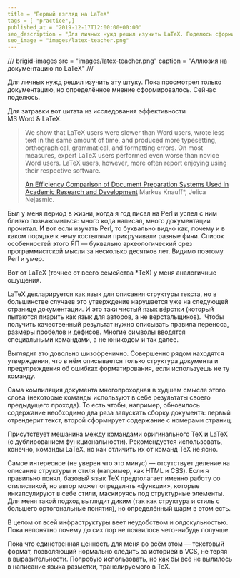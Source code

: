 ```yaml
---
title = "Первый взгляд на LaTeX"
tags = [ "practice",]
published_at = "2019-12-17T12:00:00+00:00"
seo_description = "Для личных нужд решил изучить LaTeX. Поделюсь сформировавшимся мнением."
seo_image = "images/latex-teacher.png"
---
```


<!-- TODO: find better image -->

/// brigid-images
src = "images/latex-teacher.png"
caption = "Аллюзия на документацию по LaTeX"
///

Для личных нужд решил изучить эту штуку. Пока просмотрел только документацию, но определённое мнение сформировалось. Сейчас поделюсь.

Для затравки вот цитата из исследования эффективности MS Word & LaTeX.

> We show that LaTeX users were slower than Word users, wrote less text in the same amount of time, and produced more typesetting, orthographical, grammatical, and formatting errors. On most measures, expert LaTeX users performed even worse than novice Word users. LaTeX users, however, more often report enjoying using their respective software.
>
> [An Efficiency Comparison of Document Preparation Systems Used in Academic Research and Development](https://www.researchgate.net/publication/269762491_An_Efficiency_Comparison_of_Document_Preparation_Systems_Used_in_Academic_Research_and_Development) Markus Knauff\*, Jelica Nejasmic.

<!-- more -->

Был у меня период в жизни, когда я год писал на Perl и успел с ним близко познакомиться: много кода написал, много документации прочитал. И вот если изучать Perl, то буквально видно как, почему и в каком порядке к нему костылями прикручивали разные фичи. Список особенностей этого ЯП — буквально археологический срез программистской мысли за несколько десятков лет. Видимо поэтому Perl и умер.

Вот от LaTeX (точнее от всего семейства \*TeX) у меня аналогичные ощущения.

LaTeX декларируется как язык для описания структуры текста, но в большинстве случаев это утверждение нарушается уже на следующей странице документации. И это таки чистый язык вёрстки (который пытаются пиарить как язык для авторов, а не верстальщиков).  Чтобы получить качественный результат нужно описывать правила переноса, размеры пробелов и дефисов. Многие символы вводятся специальными командами, а не юникодом и так далее.

Выглядит это довольно шизофренично. Совершенно рядом находятся утверждения, что в нём описывается только структура документа и предупреждения об ошибках форматирования, если используешь не ту команду.

Сама компиляция документа многопроходная в худшем смысле этого слова (некоторые команды используют в себе результаты своего предыдущего прохода). То есть чтобы, например, обновилось содержание необходимо два раза запускать сборку документа: первый отрендерит текст, второй сформирует содержание с номерами страниц.

Присутствует мешанина между командами оригинального TeX и LaTeX (с дублированием функциональности). Рекомендуется использовать, конечно, команды LaTeX, но как отличить их от команд TeX не ясно.

Самое интересное (не уверен что это минус) — отсутствует деление на описание структуры и стиля (например, как HTML и CSS). Если я правильно понял, базовый язык TeX предполагает именно работу со стилистикой, но автор может определять «функции», которые инкапсулируют в себе стили, маскируясь под структурные элементы. Для меня такой подход выглядит диким (так как структура и стиль с большего ортогональные понятия), но определённый шарм в этом есть.

В целом от всей инфраструктуры веет неудобством и олдскульностью. Пока непонятно почему до сих пор не появилось чего-нибудь получше.

Пока что единственная ценность для меня во всём этом — текстовый формат, позволяющий нормально следить за историей в VCS, не теряя в выразительности. Попробую использовать, но как бы всё не вылилось в написание языка разметки, транслируемого в TeX.
